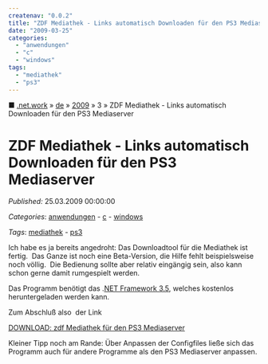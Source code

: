 ```yaml
---
createnav: "0.0.2"
title: "ZDF Mediathek - Links automatisch Downloaden für den PS3 Mediaserver"
date: "2009-03-25"
categories: 
  - "anwendungen"
  - "c"
  - "windows"
tags: 
  - "mediathek"
  - "ps3"
---
```

■ [.net.work](/) » [de](/de) » [2009](/de#2009)  » 3 » ZDF Mediathek - Links automatisch Downloaden für den PS3 Mediaserver

# ZDF Mediathek - Links automatisch Downloaden für den PS3 Mediaserver
_Published:_ 25.03.2009 00:00:00

_Categories_: [anwendungen](/de/categories#anwendungen) - [c](/de/categories#c) - [windows](/de/categories#windows)

_Tags_: [mediathek](/de/tags#mediathek) - [ps3](/de/tags#ps3)


Ich habe es ja bereits angedroht: Das Downloadtool für die Mediathek ist fertig.  Das Ganze ist noch eine Beta-Version, die Hilfe fehlt beispielsweise noch völlig.  Die Bedienung sollte aber relativ eingängig sein, also kann schon gerne damit rumgespielt werden.

Das Programm benötigt das .[NET Framework 3.5](http://www.microsoft.com/downloads/details.aspx?familyid=333325FD-AE52-4E35-B531-508D977D32A6&displaylang=de), welches kostenlos heruntergeladen werden kann.

Zum Abschluß also  der Link

[DOWNLOAD: zdf Mediathek für den PS3 Mediaserver](http://sourceforge.net/projects/ps3mediathek/files/)

Kleiner Tipp noch am Rande: Über Anpassen der Configfiles ließe sich das Programm auch für andere Programme als den PS3 Mediaserver anpassen.
